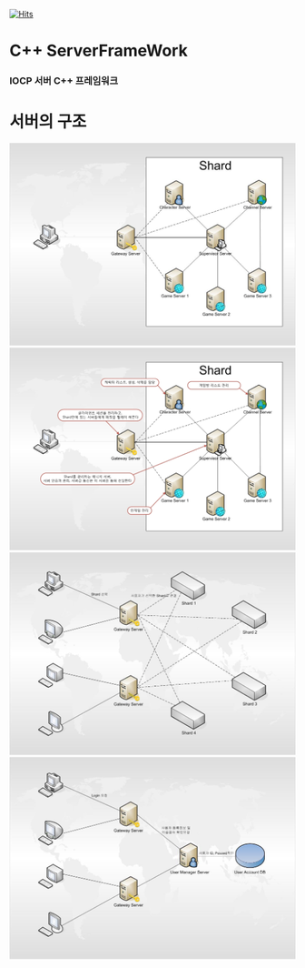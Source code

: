 [![Hits](https://hits.seeyoufarm.com/api/count/incr/badge.svg?url=https%3A%2F%2Fgithub.com%2FbeckhamRealMadrid%2Fhit-counter&count_bg=%2379C83D&title_bg=%23555555&icon=&icon_color=%23E7E7E7&title=hits&edge_flat=false)](https://hits.seeyoufarm.com)
# C++ ServerFrameWork
### IOCP 서버 C++ 프레임워크
# 서버의 구조
![Alt text](/ServerFrameWork_Shard.jpg)
![Alt text](/ServerFrameWork_Shard_Info.jpg)
![Alt text](/ServerFrameWork_World.jpg)
![Alt text](/ServerFrameWork_Login.jpg)
